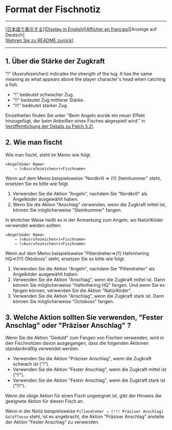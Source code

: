 # Format der Fischnotiz

---

[[日本語で表示する](AboutFishMemo.md)][[Display in English](AboutFishMemo_en.md)][[Afficher en français](AboutFishMemo_fr.md)][Anzeige auf Deutsch]  
[[Kehren Sie zu README zurück](README_de.md)]

---

## 1. Über die Stärke der Zugkraft

"!" (Ausrufezeichen) indicates the strength of the tug. It has the same meaning as what appears above the player character's head when catching a fish.

- "!" bedeutet schwacher Zug.
- "!!" bedeutet Zug mittlerer Stärke.
- "!!!" bedeutet starker Zug.

Einzelheiten finden Sie unter "Beim Angeln wurde ein neuer Effekt hinzugefügt, der beim Anbeißen eines Fisches abgespielt wird." in [Veröffentlichung der Details zu Patch 5.2!](https://de.finalfantasyxiv.com/lodestone/topics/detail/cc103274e6edc3c440533480dc9be0608f939607).


## 2. Wie man fischt

Wie man fischt, steht im Memo wie folgt.

```
<Angelköder Name>
    ⇒ (<Ausrufezeichen>)<Fischname>
```

Wenn auf dem Memo beispielsweise "Nordkrill ⇒ (!!) Steinhummer" steht, ersetzen Sie es bitte wie folgt.

1. Verwenden Sie die Aktion "Angeln", nachdem Sie "Nordkrill" als Angelköder ausgewählt haben.
2. Wenn Sie die Aktion "Anschlag" verwenden, wenn die Zugkraft mittel ist, können Sie möglicherweise "Steinhummer" fangen.

In ähnlicher Weise heißt es in der Anmerkung zum Angeln, wo NatürlKöder verwendet werden sollten:

```
<Angelköder Name>
    ⇒ (<Ausrufezeichen>)<Fischname>
    ⇒ (<Ausrufezeichen>)<Fischname>
```

Wenn auf dem Memo beispielsweise "Pillendreher⇒(!!) Hafenhering HQ⇒(!!!) Oktoboss" steht, ersetzen Sie es bitte wie folgt.

1. Verwenden Sie die Aktion "Angeln", nachdem Sie "Pillendreher" als Angelköder ausgewählt haben.
2. Verwenden Sie die Aktion "Anschlag", wenn die Zugkraft mittel ist. Dann können Sie möglicherweise "Hafenhering HQ" fangen. Und wenn Sie es fangen können, verwenden Sie die Aktion "NatürKöder".
3. Verwenden Sie die Aktion "Anschlag", wenn die Zugkraft stark ist. Dann können Sie möglicherweise "Octoboss" fangen.

## 3. Welche Aktion sollten Sie verwenden, "Fester Anschlag" oder "Präziser Anschlag" ?

Wenn Sie die Aktion "Geduld" zum Fangen von Fischen verwenden, wird in den Fischnotizen davon ausgegangen, dass die folgenden Aktionen standardmäßig verwendet werden.

- Verwenden Sie die Aktion "Präziser Anschlag", wenn die Zugkraft schwach ist ("!").
- Verwenden Sie die Aktion "Fester Anschlag", wenn die Zugkraft mittel ist ("!!").
- Verwenden Sie die Aktion "Fester Anschlag", wenn die Zugkraft stark ist ("!!!").

Wenn die obige Aktion für einen Fisch ungeeignet ist, gibt der Hinweis die geeignete Aktion für diesen Fisch an.


Wenn in der Notiz beispielsweise `Pillendreher ⇒ (!!! Präziser Anschlag) Goldflosse` steht,
ist es angebracht, die Aktion "Präziser Anschlag" anstelle der Aktion "Fester Anschlag" zu verwenden.
